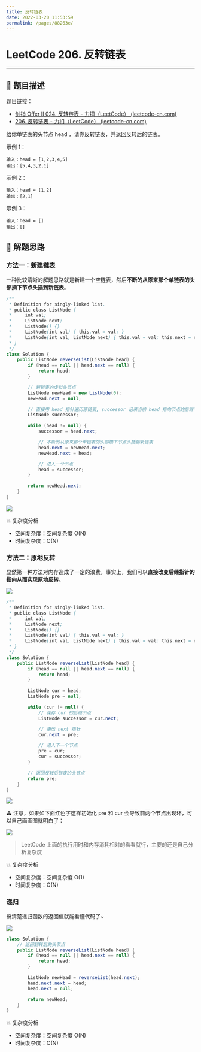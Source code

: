 ```yaml
---
title: 反转链表
date: 2022-03-20 11:53:59
permalink: /pages/88263e/
---
```

# LeetCode 206. 反转链表

---

## 📃 题目描述

题目链接：

- [剑指 Offer II 024. 反转链表 - 力扣（LeetCode） (leetcode-cn.com)](https://leetcode-cn.com/problems/UHnkqh/)
- [206. 反转链表 - 力扣（LeetCode） (leetcode-cn.com)](https://leetcode-cn.com/problems/reverse-linked-list/)

给你单链表的头节点 head ，请你反转链表，并返回反转后的链表。

示例 1：

```
输入：head = [1,2,3,4,5]
输出：[5,4,3,2,1]
```

示例 2：

```
输入：head = [1,2]
输出：[2,1]
```

示例 3：

```
输入：head = []
输出：[]
```

## 🔔 解题思路

### 方法一：新建链表

一种比较清晰的解题思路就是新建一个空链表，然后**不断的从原来那个单链表的头部摘下节点头插到新链表**。

```java
/**
 * Definition for singly-linked list.
 * public class ListNode {
 *     int val;
 *     ListNode next;
 *     ListNode() {}
 *     ListNode(int val) { this.val = val; }
 *     ListNode(int val, ListNode next) { this.val = val; this.next = next; }
 * }
 */
class Solution {
    public ListNode reverseList(ListNode head) {
        if (head == null || head.next == null) {
            return head;
        }

        // 新链表的虚拟头节点
        ListNode newHead = new ListNode(0);
        newHead.next = null;

        // 直接用 head 指针遍历原链表, successor 记录当前 head 指向节点的后继节点
        ListNode successor;

        while (head != null) {
            successor = head.next;

            // 不断的从原来那个单链表的头部摘下节点头插到新链表
            head.next = newHead.next;
            newHead.next = head;

            // 进入一个节点
            head = successor;
        }

        return newHead.next;
    }
}
```

![](https://cs-wiki.oss-cn-shanghai.aliyuncs.com/img/20211014165405.png)

💥 复杂度分析

- 空间复杂度：空间复杂度 O(N)
- 时间复杂度：O(N)

### 方法二：原地反转

显然第一种方法对内存造成了一定的浪费，事实上，我们可以**直接改变后继指针的指向从而实现原地反转**。

![](https://cs-wiki.oss-cn-shanghai.aliyuncs.com/img/20220608114557.png)

```java
/**
 * Definition for singly-linked list.
 * public class ListNode {
 *     int val;
 *     ListNode next;
 *     ListNode() {}
 *     ListNode(int val) { this.val = val; }
 *     ListNode(int val, ListNode next) { this.val = val; this.next = next; }
 * }
 */
class Solution {
    public ListNode reverseList(ListNode head) {
        if (head == null || head.next == null) {
            return head;
        }

        ListNode cur = head;
        ListNode pre = null;

        while (cur != null) {
            // 保存 cur 的后继节点
            ListNode successor = cur.next;

            // 更改 next 指针
            cur.next = pre;

            // 进入下一个节点
            pre = cur;
            cur = successor;
        }

        // 返回反转后链表的头节点
        return pre;
    }
}
```

![](https://cs-wiki.oss-cn-shanghai.aliyuncs.com/img/20211014170004.png)

⚠ 注意，如果如下面红色字这样初始化 pre 和 cur 会导致前两个节点出现环，可以自己画画图就明白了：

![](https://cs-wiki.oss-cn-shanghai.aliyuncs.com/img/20220303104919.png)

> LeetCode 上面的执行用时和内存消耗相对的看看就行，主要的还是自己分析复杂度

💥 复杂度分析

- 空间复杂度：空间复杂度 O(1)
- 时间复杂度：O(N)

### 递归

搞清楚递归函数的返回值就能看懂代码了~

![](https://cs-wiki.oss-cn-shanghai.aliyuncs.com/img/image-20220727190223460.png)

```java
class Solution {
    // 返回翻转后的头节点
    public ListNode reverseList(ListNode head) {
        if (head == null || head.next == null) {
            return head;
        }

        ListNode newHead = reverseList(head.next);
        head.next.next = head;
        head.next = null;

        return newHead;
    }
}
```

💥 复杂度分析

- 空间复杂度：空间复杂度 O(N)
- 时间复杂度：O(N)